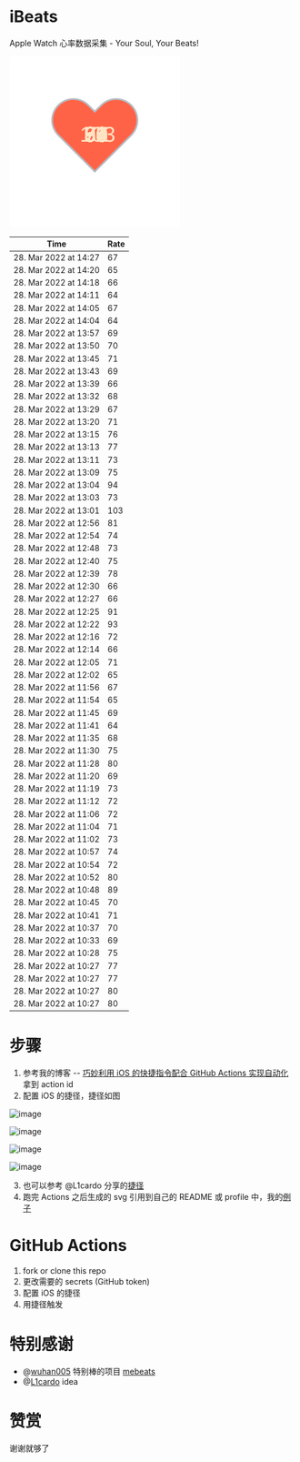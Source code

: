 # iBeats
Apple Watch 心率数据采集 - Your Soul, Your Beats!

![](./files/heart.svg)

<!--START_SECTION:my_heart_rate-->
| Time | Rate | 
 | ---- | ---- | 
| 28. Mar 2022 at 14:27 | 67 |
| 28. Mar 2022 at 14:20 | 65 |
| 28. Mar 2022 at 14:18 | 66 |
| 28. Mar 2022 at 14:11 | 64 |
| 28. Mar 2022 at 14:05 | 67 |
| 28. Mar 2022 at 14:04 | 64 |
| 28. Mar 2022 at 13:57 | 69 |
| 28. Mar 2022 at 13:50 | 70 |
| 28. Mar 2022 at 13:45 | 71 |
| 28. Mar 2022 at 13:43 | 69 |
| 28. Mar 2022 at 13:39 | 66 |
| 28. Mar 2022 at 13:32 | 68 |
| 28. Mar 2022 at 13:29 | 67 |
| 28. Mar 2022 at 13:20 | 71 |
| 28. Mar 2022 at 13:15 | 76 |
| 28. Mar 2022 at 13:13 | 77 |
| 28. Mar 2022 at 13:11 | 73 |
| 28. Mar 2022 at 13:09 | 75 |
| 28. Mar 2022 at 13:04 | 94 |
| 28. Mar 2022 at 13:03 | 73 |
| 28. Mar 2022 at 13:01 | 103 |
| 28. Mar 2022 at 12:56 | 81 |
| 28. Mar 2022 at 12:54 | 74 |
| 28. Mar 2022 at 12:48 | 73 |
| 28. Mar 2022 at 12:40 | 75 |
| 28. Mar 2022 at 12:39 | 78 |
| 28. Mar 2022 at 12:30 | 66 |
| 28. Mar 2022 at 12:27 | 66 |
| 28. Mar 2022 at 12:25 | 91 |
| 28. Mar 2022 at 12:22 | 93 |
| 28. Mar 2022 at 12:16 | 72 |
| 28. Mar 2022 at 12:14 | 66 |
| 28. Mar 2022 at 12:05 | 71 |
| 28. Mar 2022 at 12:02 | 65 |
| 28. Mar 2022 at 11:56 | 67 |
| 28. Mar 2022 at 11:54 | 65 |
| 28. Mar 2022 at 11:45 | 69 |
| 28. Mar 2022 at 11:41 | 64 |
| 28. Mar 2022 at 11:35 | 68 |
| 28. Mar 2022 at 11:30 | 75 |
| 28. Mar 2022 at 11:28 | 80 |
| 28. Mar 2022 at 11:20 | 69 |
| 28. Mar 2022 at 11:19 | 73 |
| 28. Mar 2022 at 11:12 | 72 |
| 28. Mar 2022 at 11:06 | 72 |
| 28. Mar 2022 at 11:04 | 71 |
| 28. Mar 2022 at 11:02 | 73 |
| 28. Mar 2022 at 10:57 | 74 |
| 28. Mar 2022 at 10:54 | 72 |
| 28. Mar 2022 at 10:52 | 80 |
| 28. Mar 2022 at 10:48 | 89 |
| 28. Mar 2022 at 10:45 | 70 |
| 28. Mar 2022 at 10:41 | 71 |
| 28. Mar 2022 at 10:37 | 70 |
| 28. Mar 2022 at 10:33 | 69 |
| 28. Mar 2022 at 10:28 | 75 |
| 28. Mar 2022 at 10:27 | 77 |
| 28. Mar 2022 at 10:27 | 77 |
| 28. Mar 2022 at 10:27 | 80 |
| 28. Mar 2022 at 10:27 | 80 |

<!--END_SECTION:my_heart_rate-->

# 步骤
1. 参考我的博客 -- [巧妙利用 iOS 的快捷指令配合 GitHub Actions 实现自动化](https://github.com/yihong0618/gitblog/issues/198) 拿到 action id
2. 配置 iOS 的捷径，捷径如图

![image](https://user-images.githubusercontent.com/15976103/122154218-0db0b480-ce97-11eb-93bb-5aec07c558dc.png)

![image](https://user-images.githubusercontent.com/15976103/122154236-186b4980-ce97-11eb-8e4b-70551a0391ae.png)

![image](https://user-images.githubusercontent.com/15976103/122154268-2d47dd00-ce97-11eb-902e-3acf292265a9.png)

![image](https://user-images.githubusercontent.com/15976103/122174055-fa144680-ceb4-11eb-9be2-3eb83cd516f7.png)

3. 也可以参考 @L1cardo 分享的[捷径](https://www.icloud.com/shortcuts/6ab6047b459c41ad822ad6b94b1c03d4)
4. 跑完 Actions 之后生成的 svg 引用到自己的 README 或 profile 中，我的[例子](https://github.com/yihong0618) 

# GitHub Actions

1. fork or clone this repo
2. 更改需要的 secrets (GitHub token)
3. 配置 iOS 的捷径
4. 用捷径触发

# 特别感谢
- @[wuhan005](https://github.com/wuhan005) 特别棒的项目 [mebeats](https://github.com/wuhan005/mebeats)
- @[L1cardo](https://github.com/L1cardo) idea

# 赞赏
谢谢就够了
